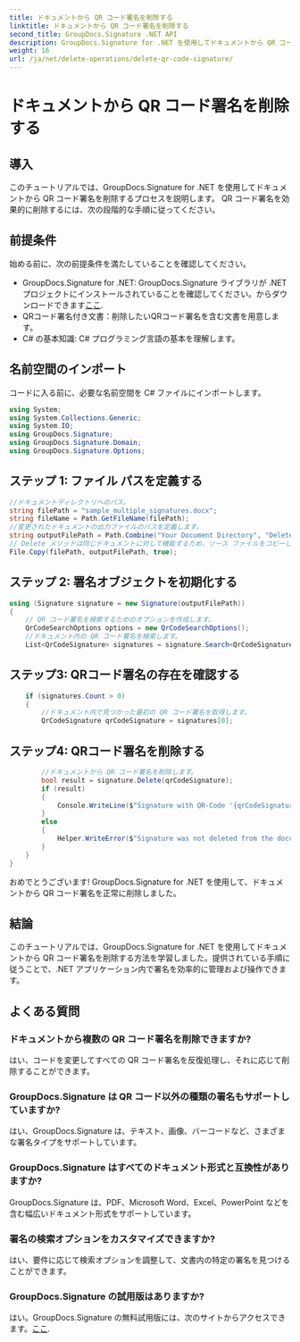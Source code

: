 ```yaml
---
title: ドキュメントから QR コード署名を削除する
linktitle: ドキュメントから QR コード署名を削除する
second_title: GroupDocs.Signature .NET API
description: GroupDocs.Signature for .NET を使用してドキュメントから QR コード署名を削除する方法を学びます。効率的な署名管理については、ステップバイステップのガイドに従ってください。
weight: 16
url: /ja/net/delete-operations/delete-qr-code-signature/
---
```


# ドキュメントから QR コード署名を削除する

## 導入
このチュートリアルでは、GroupDocs.Signature for .NET を使用してドキュメントから QR コード署名を削除するプロセスを説明します。 QR コード署名を効果的に削除するには、次の段階的な手順に従ってください。
## 前提条件
始める前に、次の前提条件を満たしていることを確認してください。
-  GroupDocs.Signature for .NET: GroupDocs.Signature ライブラリが .NET プロジェクトにインストールされていることを確認してください。からダウンロードできます[ここ](https://releases.groupdocs.com/signature/net/).
- QRコード署名付き文書：削除したいQRコード署名を含む文書を用意します。
- C# の基本知識: C# プログラミング言語の基本を理解します。

## 名前空間のインポート
コードに入る前に、必要な名前空間を C# ファイルにインポートします。
```csharp
using System;
using System.Collections.Generic;
using System.IO;
using GroupDocs.Signature;
using GroupDocs.Signature.Domain;
using GroupDocs.Signature.Options;
```
## ステップ 1: ファイル パスを定義する
```csharp
//ドキュメントディレクトリへのパス。
string filePath = "sample_multiple_signatures.docx";
string fileName = Path.GetFileName(filePath);
//変更されたドキュメントの出力ファイルのパスを定義します。
string outputFilePath = Path.Combine("Your Document Directory", "DeleteQRCode", fileName);
// Delete メソッドは同じドキュメントに対して機能するため、ソース ファイルをコピーします。
File.Copy(filePath, outputFilePath, true);
```
## ステップ 2: 署名オブジェクトを初期化する
```csharp
using (Signature signature = new Signature(outputFilePath))
{
    // QR コード署名を検索するためのオプションを作成します。
    QrCodeSearchOptions options = new QrCodeSearchOptions();
    //ドキュメント内の QR コード署名を検索します。
    List<QrCodeSignature> signatures = signature.Search<QrCodeSignature>(options);
```
## ステップ3: QRコード署名の存在を確認する
```csharp
    if (signatures.Count > 0)
    {
        //ドキュメント内で見つかった最初の QR コード署名を取得します。
        QrCodeSignature qrCodeSignature = signatures[0];
```
## ステップ4: QRコード署名を削除する
```csharp
        //ドキュメントから QR コード署名を削除します。
        bool result = signature.Delete(qrCodeSignature);
        if (result)
        {
            Console.WriteLine($"Signature with QR-Code '{qrCodeSignature.Text}' and encode type '{qrCodeSignature.EncodeType.TypeName}' was deleted from document ['{fileName}'].");
        }
        else
        {
            Helper.WriteError($"Signature was not deleted from the document! Signature with Barcode '{qrCodeSignature.Text}' and encode type '{qrCodeSignature.EncodeType.TypeName}' was not found!");
        }
    }
}
```
おめでとうございます! GroupDocs.Signature for .NET を使用して、ドキュメントから QR コード署名を正常に削除しました。

## 結論
このチュートリアルでは、GroupDocs.Signature for .NET を使用してドキュメントから QR コード署名を削除する方法を学習しました。提供されている手順に従うことで、.NET アプリケーション内で署名を効率的に管理および操作できます。
## よくある質問
### ドキュメントから複数の QR コード署名を削除できますか?
はい、コードを変更してすべての QR コード署名を反復処理し、それに応じて削除することができます。
### GroupDocs.Signature は QR コード以外の種類の署名もサポートしていますか?
はい、GroupDocs.Signature は、テキスト、画像、バーコードなど、さまざまな署名タイプをサポートしています。
### GroupDocs.Signature はすべてのドキュメント形式と互換性がありますか?
GroupDocs.Signature は、PDF、Microsoft Word、Excel、PowerPoint などを含む幅広いドキュメント形式をサポートしています。
### 署名の検索オプションをカスタマイズできますか?
はい、要件に応じて検索オプションを調整して、文書内の特定の署名を見つけることができます。
### GroupDocs.Signature の試用版はありますか?
はい。GroupDocs.Signature の無料試用版には、次のサイトからアクセスできます。[ここ](https://releases.groupdocs.com/).